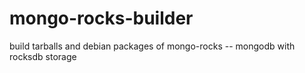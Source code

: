 mongo-rocks-builder
===============

build tarballs and debian packages of mongo-rocks -- mongodb with rocksdb storage
